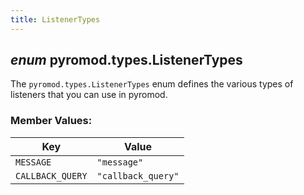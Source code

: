 ```yaml
---
title: ListenerTypes
---
```

## *enum* pyromod.types.ListenerTypes

The `pyromod.types.ListenerTypes` enum defines the various types of listeners that you can use in pyromod.

### Member Values:

| Key              | Value              |
|------------------|--------------------|
| `MESSAGE`        | `"message"`        |
| `CALLBACK_QUERY` | `"callback_query"` |
